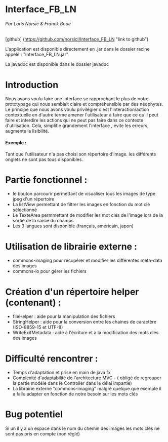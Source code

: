 # Interface_FB_LN
###### Par Loris Norsic & Franck Boué

[github] (https://github.com/norsicl/Interface_FB_LN "link to github")

L'application est disponible directement en .jar dans le dossier racine appelé : "Interface_FB_LN.jar"

La javadoc est disponible dans le dossier javadoc

# Introduction
Nous avons voulu faire une interface se rapprochant le plus de notre prototypage qui nous semblait claire et compréhensible par des néophytes.
Le principe que nous avons voulu privilégier c'est l'interaction/action contextuelle en d'autre terme amener l'utilisateur à faire que ce qu'il peut faire et interdire les actions qui ne peut pas faire dans ce contexte d'utilisation.
Cela, simplifie grandement l'interface , évite les erreurs, augmente la lisibilité.
#### Exemple :
Tant que l'utilisateur n'a pas choisi son répertoire d'image. les différents onglets ne sont pas tous disponibles.


# Partie fonctionnel :
- le bouton parcourir permettant de visualiser tous les images de type jpeg d'un répertoire
- La listView permettant de filtrer les images en fonction du mot clé sélectionné
- Le TexteArea permmettant de modifier les mot clés de l'image lors de la sortie de la saisie du champs
- Les 3 langues sont disponible (français, américain, japon)

# Utilisation de librairie externe :
- commons-imaging pour récupérer et modifier les différentes méta-data des images
- commons-io pour gérer les fichiers

# Création d'un répertoire helper (contenant) :
- fileHelper : aide pour la manipulation des fichiers
- StringHelper : aide pour la conversion entre les chaines de caractère (ISO-8859-15 et UTF-8)
- WriteExifMetadata : aide à l'écriture et à la modification des mots clés des images



# Difficulté rencontrer :
- Temps d'adaptation et prise en main de java fx
- Complexité d'adaptabilité de l'architecture MVC - ( obligé de regrouper la partie modèle dans le Controller dans le délai impartie)
- La librairie externe "commons-imaging" malgré quelque que exemple il a fallu adapter en fonction de notre besoin sur les mots clés
# Bug potentiel
 Si un il y a un espace dans le nom du chemin des images les mots clés ne sont pas pris en compte (non réglé)
